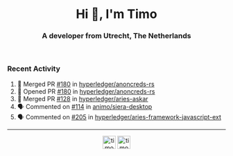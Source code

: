 <h1 align="center">Hi 👋, I'm Timo</h1>
<h3 align="center">A developer from Utrecht, The Netherlands</h3>
<br/>
<!-- https://github.com/rahuldkjain/github-profile-readme-generator --!>

<!--  <p align="left"><img src="https://github-readme-stats.vercel.app/api?username=timoglastra&show_icons=true&count_private=true&" alt="timoglastra" /></p> --!>

<!--
Github language stats
<p align="left"><img src="https://github-readme-stats.vercel.app/api/top-langs/?username=timoglastra&layout=compact" alt="timoglastra" /><p>
-->

<!-- Codestats language stats -->
<!-- <p align="left"><img src="https://codestats-readme.vercel.app/api/top-langs/?username=timoglastra&layout=compact&language_count=12" alt="timoglastra" /><p>    --!>
  
<h3>Recent Activity</h3>

<!--START_SECTION:activity-->
1. 🎉 Merged PR [#180](https://github.com/hyperledger/anoncreds-rs/pull/180) in [hyperledger/anoncreds-rs](https://github.com/hyperledger/anoncreds-rs)
2. 💪 Opened PR [#180](https://github.com/hyperledger/anoncreds-rs/pull/180) in [hyperledger/anoncreds-rs](https://github.com/hyperledger/anoncreds-rs)
3. 🎉 Merged PR [#128](https://github.com/hyperledger/aries-askar/pull/128) in [hyperledger/aries-askar](https://github.com/hyperledger/aries-askar)
4. 🗣 Commented on [#114](https://github.com/animo/siera-desktop/issues/114) in [animo/siera-desktop](https://github.com/animo/siera-desktop)
5. 🗣 Commented on [#205](https://github.com/hyperledger/aries-framework-javascript-ext/issues/205) in [hyperledger/aries-framework-javascript-ext](https://github.com/hyperledger/aries-framework-javascript-ext)
<!--END_SECTION:activity-->

---

<p align="center">
<a href="https://twitter.com/timoglastra" target="blank"><img align="center" src="https://cdn.jsdelivr.net/npm/simple-icons@3.0.1/icons/twitter.svg" alt="timoglastra" height="30" width="30" /></a>
<a href="https://linkedin.com/in/timoglastra" target="blank"><img align="center" src="https://cdn.jsdelivr.net/npm/simple-icons@3.0.1/icons/linkedin.svg" alt="timoglastra" height="30" width="30" /></a>
</p>



